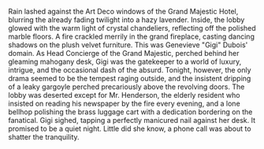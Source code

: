 Rain lashed against the Art Deco windows of the Grand Majestic Hotel, blurring the already fading twilight into a hazy lavender. Inside, the lobby glowed with the warm light of crystal chandeliers, reflecting off the polished marble floors. A fire crackled merrily in the grand fireplace, casting dancing shadows on the plush velvet furniture. This was Genevieve "Gigi" Dubois' domain.  As Head Concierge of the Grand Majestic, perched behind her gleaming mahogany desk, Gigi was the gatekeeper to a world of luxury, intrigue, and the occasional dash of the absurd. Tonight, however, the only drama seemed to be the tempest raging outside, and the insistent dripping of a leaky gargoyle perched precariously above the revolving doors.  The lobby was deserted except for Mr. Henderson, the elderly resident who insisted on reading his newspaper by the fire every evening, and a lone bellhop polishing the brass luggage cart with a dedication bordering on the fanatical. Gigi sighed, tapping a perfectly manicured nail against her desk. It promised to be a quiet night.  Little did she know, a phone call was about to shatter the tranquility.
